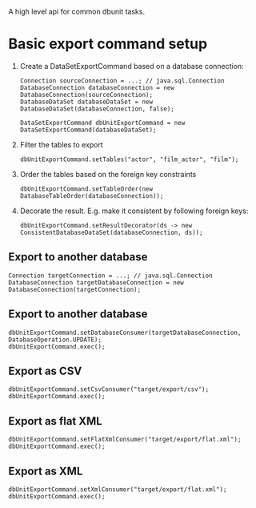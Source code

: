 A high level api for common dbunit tasks.

# Basic export command setup

1. Create a DataSetExportCommand based on a database connection:

       Connection sourceConnection = ...; // java.sql.Connection
       DatabaseConnection databaseConnection = new DatabaseConnection(sourceConnection);
       DatabaseDataSet databaseDataSet = new DatabaseDataSet(databaseConnection, false);
    
       DataSetExportCommand dbUnitExportCommand = new DataSetExportCommand(databaseDataSet);

2. Filter the tables to export

       dbUnitExportCommand.setTables("actor", "film_actor", "film");

3. Order the tables based on the foreign key constraints

       dbUnitExportCommand.setTableOrder(new DatabaseTableOrder(databaseConnection));

4. Decorate the result. E.g. make it consistent by following foreign keys:

       dbUnitExportCommand.setResultDecorator(ds -> new ConsistentDatabaseDataSet(databaseConnection, ds));


## Export to another database

    Connection targetConnection = ...; // java.sql.Connection
    DatabaseConnection targetDatabaseConnection = new DatabaseConnection(targetConnection);

## Export to another database

    dbUnitExportCommand.setDatabaseConsumer(targetDatabaseConnection, DatabaseOperation.UPDATE);
    dbUnitExportCommand.exec();

## Export as CSV

    dbUnitExportCommand.setCsvConsumer("target/export/csv");
    dbUnitExportCommand.exec();

## Export as flat XML

    dbUnitExportCommand.setFlatXmlConsumer("target/export/flat.xml");
    dbUnitExportCommand.exec();

## Export as XML

    dbUnitExportCommand.setXmlConsumer("target/export/flat.xml");
    dbUnitExportCommand.exec();